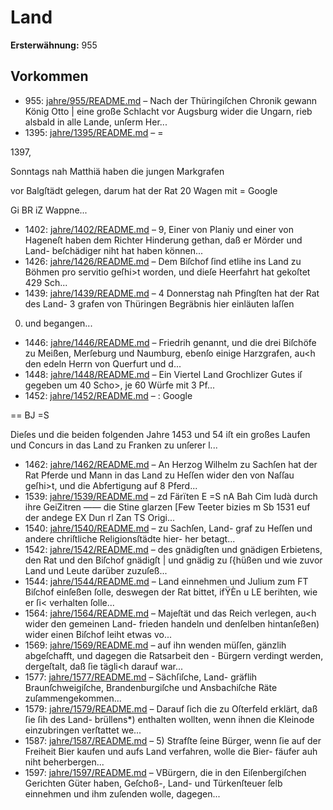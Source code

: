 # Land

**Ersterwähnung:** 955

## Vorkommen
- 955: [jahre/955/README.md](../jahre/955/README.md) – Nach der Thüringiſchen Chronik gewann König Otto |
eine große Schlacht vor Augsburg wider die Ungarn,
rieb alsbald in alle Lande, unſerm Her...
- 1395: [jahre/1395/README.md](../jahre/1395/README.md) – =

1397,

Sonntags nah Matthiä haben die jungen Markgrafen

vor Balgſtädt gelegen, darum hat der Rat 20 Wagen mit =
Google


Gi BR iZ
Wappne...
- 1402: [jahre/1402/README.md](../jahre/1402/README.md) – 9, Einer von Planiy und einer von Hageneſt haben
dem Richter Hinderung gethan, daß er Mörder und Land-
beſchädiger niht hat haben können...
- 1426: [jahre/1426/README.md](../jahre/1426/README.md) – Dem Biſchof ſind etlihe ins Land zu Böhmen pro
servitio geſhi>t worden, und dieſe Heerfahrt hat gekoſtet
429 Sch...
- 1439: [jahre/1439/README.md](../jahre/1439/README.md) – 4 Donnerstag nah Pfingſten hat der Rat des Land-
3 grafen von Thüringen Begräbnis hier einläuten laſſen
0) und begangen...
- 1446: [jahre/1446/README.md](../jahre/1446/README.md) – Friedrih genannt, und
die drei Biſchöfe zu Meißen, Merſeburg und Naumburg,
ebenſo einige Harzgrafen, au<h den edeln Herrn von
Querfurt und d...
- 1448: [jahre/1448/README.md](../jahre/1448/README.md) – Ein Viertel Land Grochlizer Gutes iſ gegeben um
40 Scho>, je 60 Würfe mit 3 Pf...
- 1452: [jahre/1452/README.md](../jahre/1452/README.md) – :
Google


== BJ =S

Dieſes und die beiden folgenden Jahre 1453 und 54
iſt ein großes Laufen und Concurs in das Land zu
Franken zu unſerer l...
- 1462: [jahre/1462/README.md](../jahre/1462/README.md) – An Herzog Wilhelm zu Sachſen hat der Rat Pferde
und Mann in das Land zu Heſſen wider den von Naſſau
geſhi>t, und die Abfertigung auf 8 Pferd...
- 1539: [jahre/1539/README.md](../jahre/1539/README.md) – zd Färïten E =S
nA Bah Cim Iudà durch ihre GeiZitren ——
die Stine glarzen [Few Teeter bizies m
Sb 1531 euf der andege EX Dun rl Zan TS
Origi...
- 1540: [jahre/1540/README.md](../jahre/1540/README.md) – zu Sachſen, Land-
graf zu Heſſen und andere chriſtliche Religionsſtädte hier-
her betagt...
- 1542: [jahre/1542/README.md](../jahre/1542/README.md) – des gnädigſten
und gnädigen Erbietens, den Rat und den Biſchof gnädigſt |
und gnädig zu ſ{hüßen und wie zuvor Land und Leute
darüber zuzuſeß...
- 1544: [jahre/1544/README.md](../jahre/1544/README.md) – Land einnehmen und Julium zum
FT Biſchof einſeßen ſolle, deswegen der Rat bittet, ifŸÈn u
LE berihten, wie er ſi< verhalten ſolle...
- 1564: [jahre/1564/README.md](../jahre/1564/README.md) – Majeſtät
und das Reich verlegen, au<h wider den gemeinen Land-
frieden handeln und denſelben hintanſeßen) wider einen
Biſchof leiht etwas vo...
- 1569: [jahre/1569/README.md](../jahre/1569/README.md) – auf ihn wenden müſſen, gänzlih abgeſchafft, und
dagegen die Ratsarbeit den - Bürgern verdingt werden,
dergeſtalt, daß ſie tägli<h darauf war...
- 1577: [jahre/1577/README.md](../jahre/1577/README.md) – Sächſiſche, Land-
gräflih Braunſchweigiſche, Brandenburgiſche und Ansbachiſche
Räte zuſammengekommen...
- 1579: [jahre/1579/README.md](../jahre/1579/README.md) – Darauf ſich die zu Oſterfeld erklärt, daß ſie ſih des Land-
brüllens*) enthalten wollten, wenn ihnen die Kleinode
einzubringen verſtattet we...
- 1587: [jahre/1587/README.md](../jahre/1587/README.md) – 5) Strafſte ſeine Bürger, wenn ſie auf der Freiheit
Bier kaufen und aufs Land verfahren, wolle die Bier-
fäufer auh niht beherbergen...
- 1597: [jahre/1597/README.md](../jahre/1597/README.md) – VBürgern, die in den Eiſenbergiſchen Gerichten Güter haben,
Geſchoß-, Land- und Türkenſteuer ſelb einnehmen und
ihm zuſenden wolle, dagegen...
